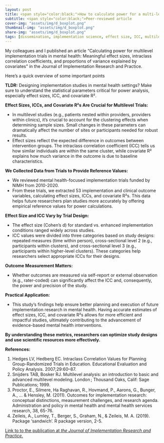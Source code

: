 ```yaml
---
layout: post
title: <span style="color:black;">How to calculate power for a multi-level implementation trial in mental health.
subtitle: <span style="color:black;">Peer-reviewed article
cover-img: "assets/img/d_boxplot.png"
thumbnail-img: "assets/img/d_boxplot.png"
share-img: "assets/img/d_boxplot.png"
tags: [dissemination, implementation science, effect size, ICC, multilevel modeling]
---
```


My colleagues and I published an article “Calculating power for multilevel implementation trials in mental health: Meaningful effect sizes, intraclass correlation coefficients, and proportions of variance explained by covariates" in the Journal of Implementation Research and Practice.

Here’s a quick overview of some important points

**TLDR:** Designing implementation studies in mental health settings? Make sure to understand the statistical parameters critical for power analysis, especially effect sizes, ICC, and covariate R².

**Effect Sizes, ICCs, and Covariate R²s Are Crucial for Multilevel Trials:**
* In multilevel studies (e.g., patients nested within providers, providers within clinics), it’s crucial to account for the clustering effects when determining sample sizes. Small changes in these parameters can dramatically affect the number of sites or participants needed for robust results.
* Effect sizes reflect the expected difference in outcomes between intervention groups. The intraclass correlation coefficient (ICC) tells us how similar individuals are within the same cluster, while covariate R² explains how much variance in the outcome is due to baseline characteristics.

**We Collected Data from Trials to Provide Reference Values:**
* We reviewed mental health-focused implementation trials funded by NIMH from 2010-2020.
* From these trials, we extracted 53 implementation and clinical outcome variables, calculating effect sizes, ICCs, and covariate R²s. This data helps future researchers plan studies more accurately by offering empirical reference values for power calculations.

**Effect Size and ICC Vary by Trial Design:**
* The effect size (Cohen’s d) for standard vs. enhanced implementation conditions ranged widely across studies.
* ICC values were divided into three categories based on study designs: repeated measures (time within person), cross-sectional level 2 (e.g., participants within clusters), and cross-sectional level 3 (e.g., participants within higher-level clusters). These categories help researchers select appropriate ICCs for their designs.

**Outcome Measurement Matters:**

* Whether outcomes are measured via self-report or external observation (e.g., rater-coded) can significantly affect the ICC and, consequently, the power and precision of the study.

**Practical Application:**

* This study’s findings help ensure better planning and execution of future implementation research in mental health. Having accurate estimates of effect sizes, ICC, and covariate R²s allows for more efficient and impactful studies, ultimately contributing to the advancement of evidence-based mental health interventions.

**By understanding these metrics, researchers can optimize study designs and use scientific resources more effectively.**

**References:**
1. Hedges LV, Hedberg EC. Intraclass Correlation Values for Planning Group-Randomized Trials in Education. Educational Evaluation and Policy Analysis. 2007;29:60–87.
2. Snijders TAB, Bosker RJ. Multilevel analysis: an introduction to basic and advanced multilevel modeling. London ; Thousand Oaks, Calif: Sage Publications; 1999.
3. Proctor, E., Silmere, Ha Raghavan, R., Hovmand, P., Aarons, G., Bunger, A., ... & Hensley, M. (2011). Outcomes for implementation research: conceptual distinctions, measurement challenges, and research agenda. Administration and policy in mental health and mental health services research, 38, 65-76.
4. Zeileis, A., Lumley, T., Berger, S., Graham, N., & Zeileis, M. A. (2019). Package ‘sandwich’. R package version, 2-5.


[Link to to the publication at *the Journal of Implementation Research and Practice.*](https://journals.sagepub.com/doi/full/10.1177/26334895241279153)

